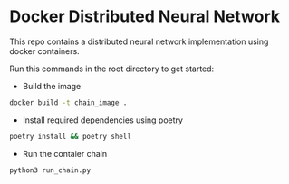 # Docker Distributed Neural Network
This repo contains a distributed neural network implementation using docker containers.

Run this commands in the root directory to get started:

- Build the image
``` bash
docker build -t chain_image .
```
- Install required dependencies using poetry
``` bash
poetry install && poetry shell
```

- Run the contaier chain
``` bash
python3 run_chain.py
```